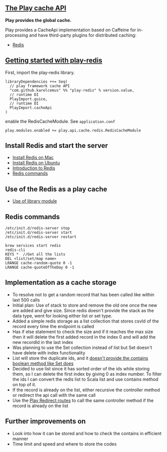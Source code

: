 ## [The Play cache API](https://www.playframework.com/documentation/2.8.x/ScalaCache)

**Play provides the global cache.**

Play provides a CacheApi implementation based on Caffeine for in-processing and have third-party plugins for distributed caching:
- [Redis](https://github.com/KarelCemus/play-redis)

## [Getting started with play-redis](https://github.com/KarelCemus/play-redis-samples/tree/master/hello_world)

First, import the play-redis library.
```
libraryDependencies ++= Seq(
  // play framework cache API
  "com.github.karelcemus" %% "play-redis" % version.value,
  // runtime DI
  PlayImport.guice,
  // runtime DI
  PlayImport.cacheApi
)
```

enable the RedisCacheModule. See `application.conf`
```
play.modules.enabled += play.api.cache.redis.RedisCacheModule
```


## Install Redis and start the server
- [Install Redis on Mac](https://blog.usejournal.com/how-to-install-redis-on-catalina-mac-os-5dc173b08bf6)
- [Install Redis on Ubuntu](https://www.digitalocean.com/community/tutorials/how-to-install-and-secure-redis-on-ubuntu-18-04)
- [Introduction to Redis](https://auth0.com/blog/introduction-to-redis-install-cli-commands-and-data-types/)
- [Redis commands](https://redis.io/commands)

## Use of the Redis as a play cache 
- [Use of library module](https://github.com/KarelCemus/play-redis/blob/2.6.1/doc/30-how-to-use.md)

## Redis commands
```
/etc/init.d/redis-server stop
/etc/init.d/redis-server start
/etc/init.d/redis-server restart

brew services start redis 
redis-cli  
KEYS *  //Get all the lists
DEL <list/set/map name>
LRANGE cache-random-quote 0 -1
LRANGE cache-quoteOfTheDay 0 -1
```

## Implementation as a cache storage
- To resolve not to get a random record that has been called like within last 500 calls
- Initial plan: Use of stack to store and remove the old one once the new are added and give size. Since redis doesn't provide the stack as the data type, went for looking either list or set type.
- Added a simple redis storage as a list collection that stores csvId of the record every time the endpoint is called 
- Has if else statement to check the size and if it reaches the max size then it will delete the first added record in the index 0 and will add the new recordId in the last index
- Was planning to use the Set collection instead of list but Set doesn't have delete with index functionality
- List will store the duplicate ids, and it [doesn't provide the contains boolean method like Set does](https://stackoverflow.com/questions/9312838/checking-if-a-value-exists-in-a-list-already-redis/25368572)
- Decided to use list since it has sorted order of the ids while storing them, so I can delete the first index by giving 0 as index number. To filter the ids I can convert the redis list to Scala list and use contains method on top of it. 
- If the record is already on the list, either recursive the controller method or redirect the api call with the same call
- Use the [Play Redirect routes](https://stackoverflow.com/questions/55289199/the-generated-route-files-of-play-framework-are-re-generated-automatically-even) to call the same controller method if the record is already on the list

## Further improvements on
- Look into how it can be stored and how to check the contains in efficient manner 
- Time limit and speed and where to store the codes
